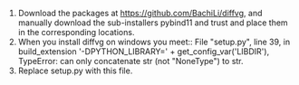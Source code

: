 1. Download the packages at https://github.com/BachiLi/diffvg, and manually download the sub-installers pybind11 and trust and place them in the corresponding locations.
2. When you install diffvg on windows you meet:: File "setup.py", line 39, in build_extension '-DPYTHON_LIBRARY=' + get_config_var('LIBDIR'), TypeError: can only concatenate str (not "NoneType") to str.
3. Replace setup.py with this file.

